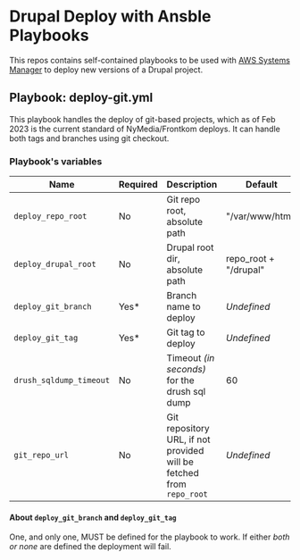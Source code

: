 # Drupal Deploy with Ansble Playbooks

This repos contains self-contained playbooks to be used with [AWS Systems Manager](https://docs.aws.amazon.com/systems-manager/latest/userguide/what-is-systems-manager.html) to deploy new versions of a Drupal project.

## Playbook: deploy-git.yml

This playbook handles the deploy of git-based projects, which as of Feb 2023 is the current standard of NyMedia/Frontkom deploys.
It can handle both tags and branches using git checkout.

### Playbook's variables

| Name | Required | Description | Default |
|------|----------|-------------|---------|
| `deploy_repo_root` | No | Git repo root, absolute path | "/var/www/html" |
| `deploy_drupal_root` | No | Drupal root dir, absolute path | repo_root + "/drupal" |
| `deploy_git_branch` | Yes* | Branch name to deploy | _Undefined_ |
| `deploy_git_tag` | Yes* | Git tag to deploy | _Undefined_ |
| `drush_sqldump_timeout` | No | Timeout _(in seconds)_ for the drush sql dump | 60 |
| `git_repo_url` | No | Git repository URL, if not provided will be fetched from `repo_root` | _Undefined_ |

#### About `deploy_git_branch` and `deploy_git_tag`

One, and only one, MUST be defined for the playbook to work.
If either _both or none_ are defined the deployment will fail.
